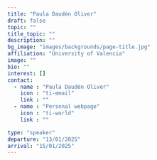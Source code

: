 ```yaml
---
title: "Paula Daudén Oliver"
draft: false
topic: ""
title_topic: ""
description: ""
bg_image: "images/backgrounds/page-title.jpg"
affiliation: "University of Valencia"
image: ""
bio: ""
interest: []
contact:
  - name : "Paula Daudén Oliver"
    icon : "ti-email"
    link : ""
  - name : "Personal webpage"
    icon : "ti-world"
    link : ""

type: "speaker"
departure: "13/01/2025"
arrival: "15/01/2025"
---
```



